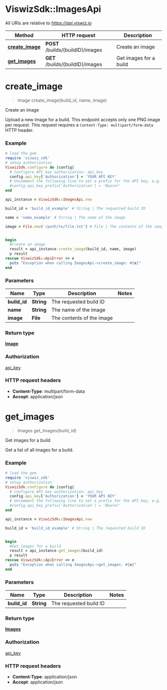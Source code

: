 # ViswizSdk::ImagesApi

All URIs are relative to *https://api.viswiz.io*

Method | HTTP request | Description
------------- | ------------- | -------------
[**create_image**](ImagesApi.md#create_image) | **POST** /builds/{buildID}/images | Create an image
[**get_images**](ImagesApi.md#get_images) | **GET** /builds/{buildID}/images | Get images for a build


# **create_image**
> Image create_image(build_id, name, image)

Create an image

Upload a new image for a build. This endpoint accepts only one PNG image per request.  This request requires a `Content-Type: multipart/form-data` HTTP header. 

### Example
```ruby
# load the gem
require 'viswiz_sdk'
# setup authorization
ViswizSdk.configure do |config|
  # Configure API key authorization: api_key
  config.api_key['Authorization'] = 'YOUR API KEY'
  # Uncomment the following line to set a prefix for the API key, e.g. 'Bearer' (defaults to nil)
  #config.api_key_prefix['Authorization'] = 'Bearer'
end

api_instance = ViswizSdk::ImagesApi.new

build_id = 'build_id_example' # String | The requested build ID

name = 'name_example' # String | The name of the image

image = File.new('/path/to/file.txt') # File | The contents of the image


begin
  #Create an image
  result = api_instance.create_image(build_id, name, image)
  p result
rescue ViswizSdk::ApiError => e
  puts "Exception when calling ImagesApi->create_image: #{e}"
end
```

### Parameters

Name | Type | Description  | Notes
------------- | ------------- | ------------- | -------------
 **build_id** | **String**| The requested build ID | 
 **name** | **String**| The name of the image | 
 **image** | **File**| The contents of the image | 

### Return type

[**Image**](Image.md)

### Authorization

[api_key](../README.md#api_key)

### HTTP request headers

 - **Content-Type**: multipart/form-data
 - **Accept**: application/json



# **get_images**
> Images get_images(build_id)

Get images for a build

Get a list of all images for a build. 

### Example
```ruby
# load the gem
require 'viswiz_sdk'
# setup authorization
ViswizSdk.configure do |config|
  # Configure API key authorization: api_key
  config.api_key['Authorization'] = 'YOUR API KEY'
  # Uncomment the following line to set a prefix for the API key, e.g. 'Bearer' (defaults to nil)
  #config.api_key_prefix['Authorization'] = 'Bearer'
end

api_instance = ViswizSdk::ImagesApi.new

build_id = 'build_id_example' # String | The requested build ID


begin
  #Get images for a build
  result = api_instance.get_images(build_id)
  p result
rescue ViswizSdk::ApiError => e
  puts "Exception when calling ImagesApi->get_images: #{e}"
end
```

### Parameters

Name | Type | Description  | Notes
------------- | ------------- | ------------- | -------------
 **build_id** | **String**| The requested build ID | 

### Return type

[**Images**](Images.md)

### Authorization

[api_key](../README.md#api_key)

### HTTP request headers

 - **Content-Type**: application/json
 - **Accept**: application/json



